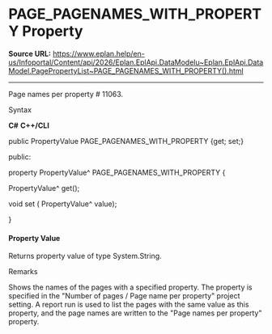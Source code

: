 # PAGE_PAGENAMES_WITH_PROPERTY Property

**Source URL:** https://www.eplan.help/en-us/Infoportal/Content/api/2026/Eplan.EplApi.DataModelu~Eplan.EplApi.DataModel.PagePropertyList~PAGE_PAGENAMES_WITH_PROPERTY().html

---

Page names per property # 11063.

Syntax

**C#**
**C++/CLI**


public PropertyValue PAGE_PAGENAMES_WITH_PROPERTY {get; set;}

public:

property PropertyValue^ PAGE_PAGENAMES_WITH_PROPERTY {

   PropertyValue^ get();

   void set (    PropertyValue^ value);

}


#### Property Value

Returns property value of type System.String.

Remarks

Shows the names of the pages with a specified property. The property is specified in the "Number of pages / Page name per property" project setting. A report run is used to list the pages with the same value as this property, and the page names are written to the "Page names per property" property.
